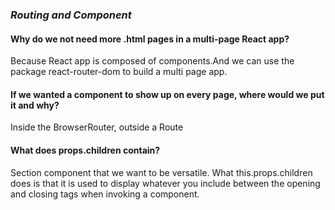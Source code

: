 ### *Routing and Component*

#### Why do we not need more .html pages in a multi-page React app?
Because React app is composed of components.And we can use the package react-router-dom to build a multi page app.

#### If we wanted a component to show up on every page, where would we put it and why?
Inside the BrowserRouter, outside a Route

#### What does props.children contain?
Section component that we want to be versatile. What this.props.children does is that it is used to display whatever you include between the opening and closing tags when invoking a component.
